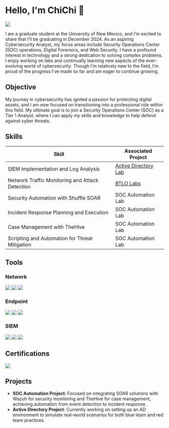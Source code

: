 # Hello, I'm ChiChi 👋
<a href="https://www.linkedin.com/in/chineme-code/"><img src="https://img.shields.io/badge/-LinkedIn-0072b1?&style=for-the-badge&logo=linkedin&logoColor=white" /></a>

I am a graduate student at the University of New Mexico, and I’m excited to share that I’ll be graduating in December 2024. As an aspiring Cybersecurity Analyst, my focus areas include Security Operations Center (SOC) operations, Digital Forensics, and Web Security. I have a profound interest in technology and a strong dedication to solving complex problems. I enjoy working on labs and continually learning new aspects of the ever-evolving world of cybersecurity. Though I’m relatively new to the field, I’m proud of the progress I’ve made so far and am eager to continue growing.

## Objective
My journey in cybersecurity has ignited a passion for protecting digital assets, and I am now focused on transitioning into a professional role within this field. My ultimate goal is to join a Security Operations Center (SOC) as a Tier 1 Analyst, where I can apply my skills and knowledge to help defend against cyber threats.

## Skills

| Skill                                         | Associated Project         |
|-----------------------------------------------|----------------------------|
| SIEM Implementation and Log Analysis          | <a href="https://google.com">Active Directory Lab</a>|
| Network Traffic Monitoring and Attack Detection | <a href="https://google.com">BTLO Labs</a>|
| Security Automation with Shuffle SOAR         | SOC Automation Lab|
| Incident Response Planning and Execution      | SOC Automation Lab|
| Case Management with TheHive                  | SOC Automation Lab|
| Scripting and Automation for Threat Mitigation | SOC Automation Lab|


## Tools

### Network
<div>
    <img src="https://img.shields.io/badge/-Wireshark-1679A7?&style=for-the-badge&logo=Wireshark&logoColor=white" />
    <img src="https://img.shields.io/badge/-TCPDUMP-FF0000?&style=for-the-badge&logo=TCPDUMP&logoColor=white" />
    <img src="https://img.shields.io/badge/-Nmap-000000?&style=for-the-badge&logo=Nmap&logoColor=white" />
</div>

### Endpoint
<div>
    <img src="https://img.shields.io/badge/-Python-3776AB?&style=for-the-badge&logo=Python&logoColor=white" />
    <img src="https://img.shields.io/badge/-NESSUS-00A4EF?&style=for-the-badge&logo=NESSUS&logoColor=white" />
    <img src="https://img.shields.io/badge/-OpenVAS-008000?&style=for-the-badge&logo=OpenVAS&logoColor=white" />
</div>

### SIEM
<div>
    <img src="https://img.shields.io/badge/-Mandiant_IOCs-FF0000?&style=for-the-badge&logo=Mandiant&logoColor=white" />
    <img src="https://img.shields.io/badge/-Wazuh-0078D4?&style=for-the-badge&logo=Wazuh&logoColor=white" />
    <img src="https://img.shields.io/badge/-TheHive-FFD700?&style=for-the-badge&logo=TheHive&logoColor=black" />
</div>

## Certifications
<div>
<img src="https://img.shields.io/badge/-Security%2B-FF0000?&style=for-the-badge&logo=CompTIA&logoColor=white" />
</div>

## Projects
- **SOC Automation Project**: Focused on integrating SOAR solutions with Wazuh for security monitoring and TheHive for case management, achieving automation from event detection to incident response.
- **Active Directory Project**: Currently working on setting up an AD environment to simulate real-world scenarios for both blue team and red team practices.
